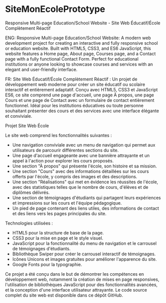 # SiteMonEcolePrototype
Responsive Multi-page Education/School Website - Site Web Éducatif/École Complètement Réactif 

ENG:
Responsive Multi-page Education/School Website: A modern web development project for creating an interactive and fully responsive school or education website. Built with HTML5, CSS3, and ES6 JavaScript, this website features a Home page, About page, Courses page, and a Contact page with a fully functional Contact Form. Perfect for educational institutions or anyone looking to showcase courses and services with an elegant and user-friendly interface.

FR:
Site Web Éducatif/École Complètement Réactif : Un projet de développement web moderne pour créer un site éducatif ou scolaire interactif et entièrement adaptatif. Conçu avec HTML5, CSS3 et JavaScript ES6, ce site comprend une page d'accueil, une page À propos, une page Cours et une page de Contact avec un formulaire de contact entièrement fonctionnel. Idéal pour les institutions éducatives ou toute personne souhaitant présenter des cours et des services avec une interface élégante et conviviale.

Projet Site Web École

Le site web comprend les fonctionnalités suivantes :
- Une navigation conviviale avec un menu de navigation qui permet aux utilisateurs de parcourir différentes sections du site.
- Une page d'accueil engageante avec une bannière attrayante et un appel à l'action pour explorer les cours proposés.
- Une section "À propos" qui présente l'école, son histoire et sa mission.
- Une section "Cours" avec des informations détaillées sur les cours offerts par l'école, y compris des images et des descriptions.
- Une section "Réalisations" qui met en évidence les réussites de l'école, avec des statistiques telles que le nombre de cours, d'élèves et de diplômes délivrés.
- Une section de témoignages d'étudiants qui partagent leurs expériences et impressions sur les cours et l'équipe pédagogique.
- Un pied de page contenant des liens utiles, des informations de contact et des liens vers les pages principales du site.

Technologies utilisées :
- HTML5 pour la structure de base de la page.
- CSS3 pour la mise en page et le style visuel.
- JavaScript pour la fonctionnalité du menu de navigation et le carrousel de témoignages d'étudiants.
- Bibliothèque Swiper pour créer le carrousel interactif de témoignages.
- Icônes Unicons et images gratuites pour améliorer l'apparence du site.
- Google Fonts pour la typographie.

Ce projet a été conçu dans le but de démontrer les compétences en développement web, notamment la création de mises en page responsives, l'utilisation de bibliothèques JavaScript pour des fonctionnalités avancées, et la conception d'une interface utilisateur attrayante. Le code source complet du site web est disponible dans ce dépôt GitHub.
